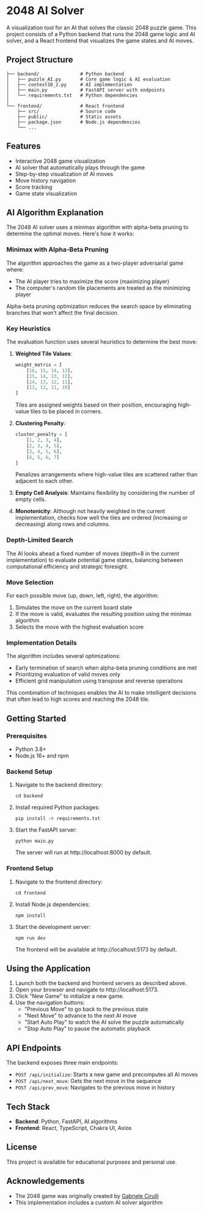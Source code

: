 # 2048 AI Solver

A visualization tool for an AI that solves the classic 2048 puzzle game. This project consists of a Python backend that runs the 2048 game logic and AI solver, and a React frontend that visualizes the game states and AI moves.

## Project Structure

```
├── backend/               # Python backend
│   ├── puzzle_AI.py       # Core game logic & AI evaluation
│   ├── contest10_2.py     # AI implementation 
│   ├── main.py            # FastAPI server with endpoints
│   └── requirements.txt   # Python dependencies
│
└── frontend/              # React frontend
    ├── src/               # Source code
    ├── public/            # Static assets
    ├── package.json       # Node.js dependencies
    └── ...
```

## Features

- Interactive 2048 game visualization
- AI solver that automatically plays through the game
- Step-by-step visualization of AI moves
- Move history navigation
- Score tracking
- Game state visualization

## AI Algorithm Explanation

The 2048 AI solver uses a minimax algorithm with alpha-beta pruning to determine the optimal moves. Here's how it works:

### Minimax with Alpha-Beta Pruning

The algorithm approaches the game as a two-player adversarial game where:
- The AI player tries to maximize the score (maximizing player)
- The computer's random tile placements are treated as the minimizing player

Alpha-beta pruning optimization reduces the search space by eliminating branches that won't affect the final decision.

### Key Heuristics

The evaluation function uses several heuristics to determine the best move:

1. **Weighted Tile Values**: 
   ```python
   weight_matrix = [
       [16, 15, 14, 13],
       [15, 14, 13, 12],
       [14, 13, 12, 11],
       [13, 12, 11, 10]
   ]
   ```
   Tiles are assigned weights based on their position, encouraging high-value tiles to be placed in corners.

2. **Clustering Penalty**:
   ```python
   cluster_penalty = [
       [1, 2, 3, 4],
       [2, 3, 4, 5],
       [3, 4, 5, 6],
       [4, 5, 6, 7]
   ]
   ```
   Penalizes arrangements where high-value tiles are scattered rather than adjacent to each other.

3. **Empty Cell Analysis**: Maintains flexibility by considering the number of empty cells.

4. **Monotonicity**: Although not heavily weighted in the current implementation, checks how well the tiles are ordered (increasing or decreasing) along rows and columns.

### Depth-Limited Search

The AI looks ahead a fixed number of moves (depth=8 in the current implementation) to evaluate potential game states, balancing between computational efficiency and strategic foresight.

### Move Selection

For each possible move (up, down, left, right), the algorithm:
1. Simulates the move on the current board state
2. If the move is valid, evaluates the resulting position using the minimax algorithm
3. Selects the move with the highest evaluation score

### Implementation Details

The algorithm includes several optimizations:
- Early termination of search when alpha-beta pruning conditions are met
- Prioritizing evaluation of valid moves only
- Efficient grid manipulation using transpose and reverse operations

This combination of techniques enables the AI to make intelligent decisions that often lead to high scores and reaching the 2048 tile.

## Getting Started

### Prerequisites

- Python 3.8+ 
- Node.js 16+ and npm

### Backend Setup

1. Navigate to the backend directory:
   ```
   cd backend
   ```

2. Install required Python packages:
   ```
   pip install -r requirements.txt
   ```

3. Start the FastAPI server:
   ```
   python main.py
   ```
   
   The server will run at http://localhost:8000 by default.

### Frontend Setup

1. Navigate to the frontend directory:
   ```
   cd frontend
   ```

2. Install Node.js dependencies:
   ```
   npm install
   ```

3. Start the development server:
   ```
   npm run dev
   ```
   
   The frontend will be available at http://localhost:5173 by default.

## Using the Application

1. Launch both the backend and frontend servers as described above.
2. Open your browser and navigate to http://localhost:5173.
3. Click "New Game" to initialize a new game.
4. Use the navigation buttons:
   - "Previous Move" to go back to the previous state
   - "Next Move" to advance to the next AI move
   - "Start Auto Play" to watch the AI solve the puzzle automatically
   - "Stop Auto Play" to pause the automatic playback

## API Endpoints

The backend exposes three main endpoints:

- `POST /api/initialize`: Starts a new game and precomputes all AI moves
- `POST /api/next_move`: Gets the next move in the sequence
- `POST /api/prev_move`: Navigates to the previous move in history

## Tech Stack

- **Backend**: Python, FastAPI, AI algorithms
- **Frontend**: React, TypeScript, Chakra UI, Axios

## License

This project is available for educational purposes and personal use.

## Acknowledgements

- The 2048 game was originally created by [Gabriele Cirulli](https://github.com/gabrielecirulli/2048)
- This implementation includes a custom AI solver algorithm